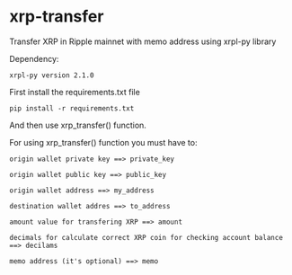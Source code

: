 # xrp-transfer
Transfer XRP in Ripple mainnet with memo address using xrpl-py library


Dependency:

    xrpl-py version 2.1.0


First install the requirements.txt file

    pip install -r requirements.txt


And then use xrp_transfer() function.


For using xrp_transfer() function you must have to:

    origin wallet private key ==> private_key
  
    origin wallet public key ==> public_key
  
    origin wallet address ==> my_address
  
    destination wallet addres ==> to_address
  
    amount value for transfering XRP ==> amount
  
    decimals for calculate correct XRP coin for checking account balance ==> decilams

    memo address (it's optional) ==> memo

